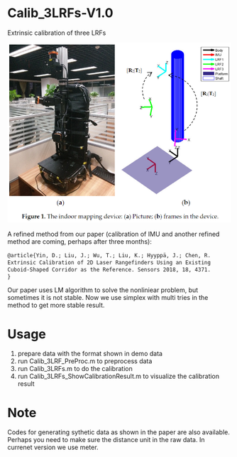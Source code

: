 # Calib_3LRFs-V1.0
Extrinsic calibration of three LRFs

![image](https://github.com/SRainGit/Calib_3LRFs-V1.0/blob/master/images/Figure1.PNG)

A refined method from our paper (calibration of IMU and another refined method are coming, perhaps after three months):
```
@article{Yin, D.; Liu, J.; Wu, T.; Liu, K.; Hyyppä, J.; Chen, R. Extrinsic Calibration of 2D Laser Rangefinders Using an Existing Cuboid-Shaped Corridor as the Reference. Sensors 2018, 18, 4371.
}
```

Our paper uses LM algorithm to solve the nonliniear problem, but sometimes it is not stable.
Now we use simplex with multi tries in the method to get more stable result.

# Usage
1. prepare data with the format shown in demo data
2. run Calib_3LRF_PreProc.m to preprocess data
3. run Calib_3LRFs.m to do the calibration
4. run Calib_3LRFs_ShowCalibrationResult.m to visualize the calibration result

# Note
Codes for generating sythetic data as shown in the paper are also available.
Perhaps you need to make sure the distance unit in the raw data. In currenet version we use meter.
